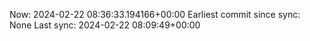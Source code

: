 Now: 2024-02-22 08:36:33.194166+00:00 Earliest commit since sync: None Last sync: 2024-02-22 08:09:49+00:00
